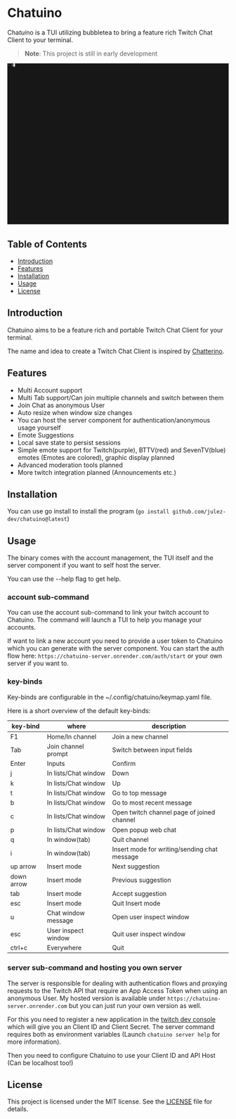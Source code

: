 # Chatuino

Cha*tui*no is a TUI utilizing bubbletea to bring a feature rich Twitch Chat Client to your terminal.

> **Note**: This project is still in early development

![Demo of chatuino.](doc/demo.gif)

## Table of Contents

- [Introduction](#introduction)
- [Features](#features)
- [Installation](#installation)
- [Usage](#usage)
- [License](#license)

## Introduction

Chatuino aims to be a feature rich and portable Twitch Chat Client for your terminal.

The name and idea to create a Twitch Chat Client is inspired by [Chatterino](https://github.com/Chatterino/chatterino2).

## Features

- Multi Account support
- Multi Tab support/Can join multiple channels and switch between them
- Join Chat as anonymous User
- Auto resize when window size changes
- You can host the server component for authentication/anonymous usage yourself
- Emote Suggestions
- Local save state to persist sessions
- Simple emote support for Twitch(purple), BTTV(red) and SevenTV(blue) emotes (Emotes are colored), graphic display planned
- Advanced moderation tools planned
- More twitch integration planned (Announcements etc.)

## Installation

You can use go install to install the program (`go install github.com/julez-dev/chatuino@latest`)

## Usage

The binary comes with the account management, the TUI itself and the server component if you want to self host the server.

You can use the --help flag to get help.

### account sub-command

You can use the account sub-command to link your twitch account to Chatuino. The command will launch a TUI to help you manage your accounts.

If want to link a new account you need to provide a user token to Chatuino which you can generate with the server component. You can start the auth flow here: `https://chatuino-server.onrender.com/auth/start` or your own server if you want to.

### key-binds

Key-binds are configurable in the ~/.config/chatuino/keymap.yaml file.

Here is a short overview of the default key-binds:

| key-bind   | where | description                                  |
|------------| ----- |----------------------------------------------|
| F1         | Home/In channel | Join a new channel                           |
| Tab        | Join channel prompt | Switch between input fields                  |
| Enter      | Inputs | Confirm                                      |
| j          | In lists/Chat window | Down                                         |
| k          | In lists/Chat window | Up                                           |
| t          | In lists/Chat window | Go to top message                            |
| b          | In lists/Chat window | Go to most recent message                    |
| c          | In lists/Chat window | Open twitch channel page of joined channel   |
| p          | In lists/Chat window | Open popup web chat                          |
| q          | In window(tab) | Quit channel                                 |
| i          | In window(tab) | Insert mode for writing/sending chat message |
| up arrow   | Insert mode | Next suggestion                              |
| down arrow | Insert mode | Previous suggestion                          |
| tab        | Insert mode | Accept suggestion                            |
| esc        | Insert mode | Quit Insert mode                             |
| u          | Chat window message | Open user inspect window
| esc        | User inspect window | Quit user inspect window                     |
| ctrl+c     | Everywhere | Quit                                         |

### server sub-command and hosting you own server

The server is responsible for dealing with authentication flows and proxying requests to the Twitch API that require an App Access Token when using an anonymous User. My hosted version is available under `https://chatuino-server.onrender.com` but you can just run your own version as well.

For this you need to register a new application in the [twitch dev console](https://dev.twitch.tv/console) which will give you an Client ID and Client Secret. The server command requires both as environment variables (Launch `chatuino server help` for more information).

Then you need to configure Chatuino to use your Client ID and API Host (Can be localhost too!)

## License

This project is licensed under the MIT license. See the [LICENSE](LICENSE) file for details.
